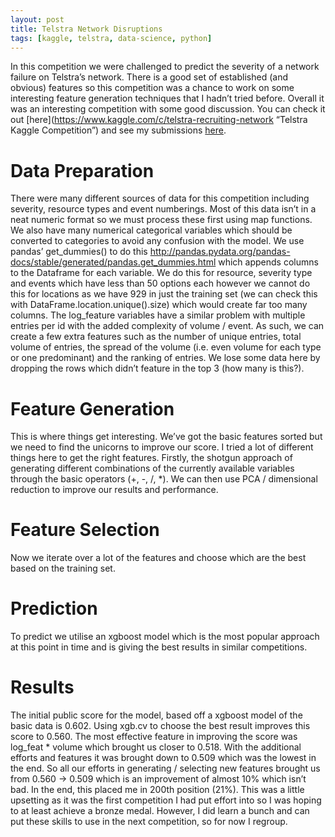 ```yaml
---
layout: post
title: Telstra Network Disruptions
tags: [kaggle, telstra, data-science, python]
---
```


In this competition we were challenged to predict the severity of a network failure on Telstra’s network. There is a good set of established (and obvious) features so this competition was a chance to work on some interesting feature generation techniques that I hadn’t tried before. Overall it was an interesting competition with some good discussion. You can check it out [here](https://www.kaggle.com/c/telstra-recruiting-network “Telstra Kaggle Competition”) and see my submissions [here](https://github.com/jyesawtellrickson/kaggle/Telstra/).

# Data Preparation
There were many different sources of data for this competition including severity, resource types and event numberings. Most of this data isn’t in a neat numeric format so we must process these first using map functions.
We also have many numerical categorical variables which should be converted to categories to avoid any confusion with the model. We use pandas’ get_dummies() to do this http://pandas.pydata.org/pandas-docs/stable/generated/pandas.get_dummies.html which appends columns to the Dataframe for each variable. We do this for resource, severity type and events which have less than 50 options each however we cannot do this for locations as we have 929 in just the training set (we can check this with DataFrame.location.unique().size) which would create far too many columns. The log_feature variables have a similar problem with multiple entries per id with the added complexity of volume / event. As such, we can create a few extra features such as the number of unique entries, total volume of entries, the spread of the volume (i.e. even volume for each type or one predominant) and the ranking of entries. We lose some data here by dropping the rows which didn’t feature in the top 3 (how many is this?).
<!--- LEAKED DATE at end of file -->

# Feature Generation
This is where things get interesting. We’ve got the basic features sorted but we need to find the unicorns to improve our score. I tried a lot of different things here to get the right features. Firstly, the shotgun approach of generating different combinations of the currently available variables through the basic operators (+, -, /, *). We can then use PCA / dimensional reduction to improve our results and performance.

# Feature Selection
Now we iterate over a lot of the features and choose which are the best based on the training set.

# Prediction 
To predict we utilise an xgboost model which is the most popular approach at this point in time and is giving the best results in similar competitions.

# Results
The initial public score for the model, based off a xgboost model of the basic data is 0.602. Using xgb.cv to choose the best result improves this score to 0.560. The most effective feature in improving the score was log_feat * volume which brought us closer to 0.518. With the additional efforts and features it was brought down to 0.509 which was the lowest in the end.
So all our efforts in generating / selecting new features brought us from 0.560 -> 0.509 which is an improvement of almost 10% which isn’t bad. In the end, this placed me in 200th position (21%). This was a little upsetting as it was the first competition I had put effort into so I was hoping to at least achieve a bronze medal. However, I did learn a bunch and can put these skills to use in the next competition, so for now I regroup.

